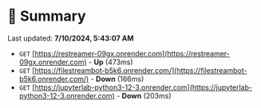# 📖 Summary
Last updated: **7/10/2024, 5:43:07 AM**

- `GET` [https://restreamer-09gx.onrender.com](https://restreamer-09gx.onrender.com) - **Up** (473ms)
- `GET` [https://filestreambot-b5k6.onrender.com/](https://filestreambot-b5k6.onrender.com/) - **Down** (166ms)
- `GET` [https://jupyterlab-python3-12-3.onrender.com](https://jupyterlab-python3-12-3.onrender.com) - **Down** (203ms)
